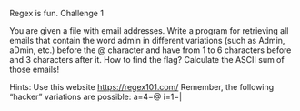 Regex is fun. Challenge 1

You are given a file with email addresses. Write a program for retrieving all emails that contain the word admin in different variations (such as Admin, aDmin, etc.) before the @ character and have from 1 to 6 characters before and 3 characters after it. How to find the flag? Calculate the ASCII sum of those emails!

Hints:
Use this website https://regex101.com/ 
Remember, the following “hacker” variations are possible: a=4=@ i=1=|

